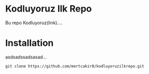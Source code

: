 # Kodluyoruz Ilk Repo

Bu repo Kodluyoruz(link)....

# Installation

asdsadssadsasad...

```git clone https://github.com/mertcakir0/kodluyoruzilkrepo.git```